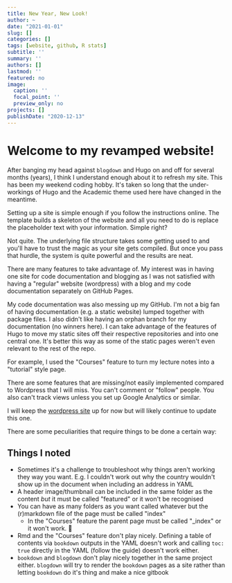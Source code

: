 ```yaml
---
title: New Year, New Look!
author: ~
date: "2021-01-01"
slug: []
categories: []
tags: [website, github, R stats]
subtitle: ''
summary: ''
authors: []
lastmod: ''
featured: no
image:
  caption: ''
  focal_point: ''
  preview_only: no
projects: []
publishDate: "2020-12-13"
---
```


# Welcome to my revamped website!

After banging my head against `blogdown` and Hugo on and off for several months (years), I think I understand enough about it to refresh my site. This has been my weekend coding hobby. It's taken so long that the under-workings of Hugo and the Academic theme used here have changed in the meantime.  

Setting up a site is simple enough if you follow the instructions online. The template builds a skeleton of the website and all you need to do is replace the placeholder text with your information. Simple right?  

Not quite. The underlying file structure takes some getting used to and you'll have to trust the magic as your site gets compiled. But once you pass that hurdle, the system is quite powerful and the results are neat. 

There are many features to take advantage of. My interest was in having one site for code documentation and blogging as I was not satisfied with having a "regular" website (wordpress) with a blog and my code documentation separately on GitHub Pages. 

My code documentation was also messing up my GitHub. I'm not a big fan of having documentation (e.g. a static website) lumped together with package files. I also didn't like having an orphan branch for my documentation (no winners here). I can take advantage of the features of Hugo to move my static sites off their respective repositories and into one central one. It's better this way as some of the static pages weren't even relevant to the rest of the repo.

For example, I used the "Courses" feature to turn my lecture notes into a "tutorial" style page.

There are some features that are missing/not easily implemented compared to Wordpress that I will miss. You can't comment or "follow" people. You also can't track views unless you set up Google Analytics or similar.

I will keep the [wordpress site](https://jacintakongresearch.wordpress.com) up for now but will likely continue to update this one. 

There are some peculiarities that require things to be done a certain way:

## Things I noted

* Sometimes it's a challenge to troubleshoot why things aren't working they way you want. E.g. I couldn't work out why the country wouldn't show up in the document when including an address in YAML
* A header image/thumbnail can be included in the same folder as the content *but* it must be called "featured" or it won't be recognised
* You can have as many folders as you want called whatever but the (r)markdown file of the page must be called "index"
    * In the "Courses" feature the parent page must be called "_index" or it won't work. :shrug:
* Rmd and the "Courses" feature don't play nicely. Defining a table of contents via `bookdown` outputs in the YAML doesn't work and calling `toc: true` directly in the YAML (follow the guide) doesn't work either.
* `bookdown` and `blogdown` don't play nicely together in the same project either. `blogdown` will try to render the `bookdown` pages as a site rather than letting `bookdown` do it's thing and make a nice gitbook
